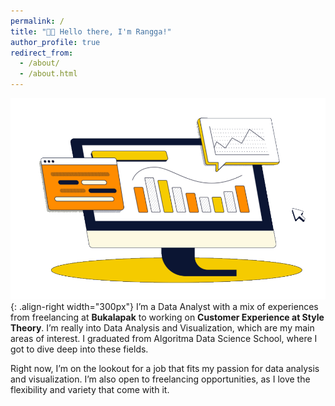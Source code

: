 ```yaml
---
permalink: /
title: "👋🏼 Hello there, I'm Rangga!"
author_profile: true
redirect_from: 
  - /about/
  - /about.html
---
```


![Illustration of combining vision and language modalities](/images/datviz.png){: .align-right width="300px"}
I’m a Data Analyst with a mix of experiences from freelancing at **Bukalapak** to working on **Customer Experience at Style Theory**. I’m really into Data Analysis and Visualization, which are my main areas of interest. I graduated from Algoritma Data Science School, where I got to dive deep into these fields. 

Right now, I’m on the lookout for a job that fits my passion for data analysis and visualization. I’m also open to freelancing opportunities, as I love the flexibility and variety that come with it.


